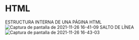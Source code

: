 # HTML


ESTRUCTURA INTERNA DE UNA PÁGINA HTML
![Captura de pantalla de 2021-11-26 16-41-09](https://user-images.githubusercontent.com/91209043/143613177-6cd67efe-dc96-4aa3-87af-f2282a598a8d.png)
SALTO DE LÍNEA
![Captura de pantalla de 2021-11-26 16-43-03](https://user-images.githubusercontent.com/91209043/143613234-8316b2a4-a94b-422c-a98c-fe050be88b20.png)
